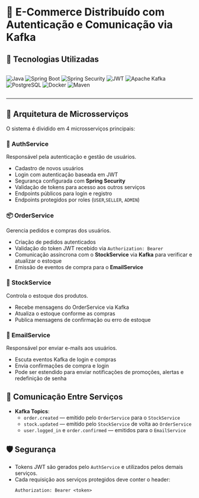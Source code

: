 # 🛒 E-Commerce Distribuído com Autenticação e Comunicação via Kafka

## 🧪 Tecnologias Utilizadas

<div style="display: flex; flex-wrap: wrap; gap: 10px;">

![Java](https://img.shields.io/badge/Java-17-007396?style=for-the-badge&logo=java&logoColor=white)
![Spring Boot](https://img.shields.io/badge/Spring_Boot-3.x-6DB33F?style=for-the-badge&logo=spring-boot&logoColor=white)
![Spring Security](https://img.shields.io/badge/Spring_Security-secure-6DB33F?style=for-the-badge&logo=spring-security&logoColor=white)
![JWT](https://img.shields.io/badge/JWT-auth-000000?style=for-the-badge&logo=jsonwebtokens&logoColor=white)
![Apache Kafka](https://img.shields.io/badge/Kafka-EventDriven-231F20?style=for-the-badge&logo=apache-kafka&logoColor=white)
![PostgreSQL](https://img.shields.io/badge/PostgreSQL-16.x-4169E1?style=for-the-badge&logo=postgresql&logoColor=white)
![Docker](https://img.shields.io/badge/Docker-Container-2496ED?style=for-the-badge&logo=docker&logoColor=white)
![Maven](https://img.shields.io/badge/Maven-BuildTool-C71A36?style=for-the-badge&logo=apachemaven&logoColor=white)

</div>

---

## 🧱 Arquitetura de Microsserviços

O sistema é dividido em 4 microsserviços principais:

### 🔐 AuthService
Responsável pela autenticação e gestão de usuários.

- Cadastro de novos usuários
- Login com autenticação baseada em JWT
- Segurança configurada com **Spring Security**
- Validação de tokens para acesso aos outros serviços
- Endpoints públicos para login e registro
- Endpoints protegidos por roles (`USER`,`SELLER`, `ADMIN`)

### 📦 OrderService
Gerencia pedidos e compras dos usuários.

- Criação de pedidos autenticados
- Validação do token JWT recebido via `Authorization: Bearer`
- Comunicação assíncrona com o **StockService** via **Kafka** para verificar e atualizar o estoque
- Emissão de eventos de compra para o **EmailService**

### 🏬 StockService
Controla o estoque dos produtos.

- Recebe mensagens do OrderService via Kafka
- Atualiza o estoque conforme as compras
- Publica mensagens de confirmação ou erro de estoque

### 📧 EmailService
Responsável por enviar e-mails aos usuários.

- Escuta eventos Kafka de login e compras
- Envia confirmações de compra e login
- Pode ser estendido para enviar notificações de promoções, alertas e redefinição de senha

## 🔁 Comunicação Entre Serviços

- **Kafka Topics**:
  - `order.created` — emitido pelo `OrderService` para o `StockService`
  - `stock.updated` — emitido pelo `StockService` de volta ao `OrderService`
  - `user.logged_in` e `order.confirmed` — emitidos para o `EmailService`

## 🛡️ Segurança

- Tokens JWT são gerados pelo `AuthService` e utilizados pelos demais serviços.
- Cada requisição aos serviços protegidos deve conter o header:
  ```http
  Authorization: Bearer <token>
